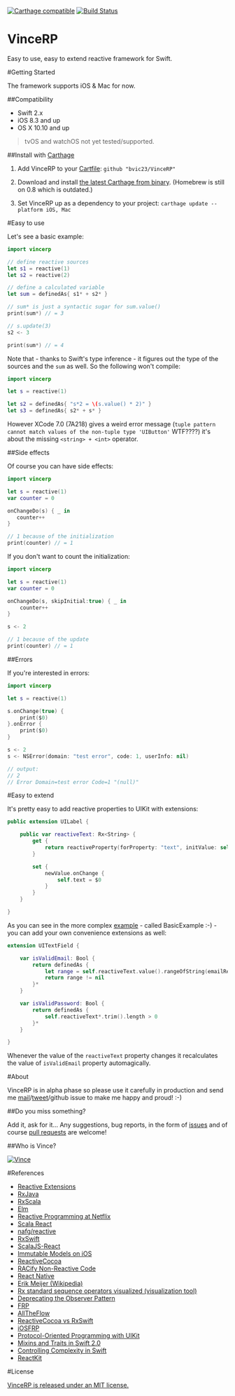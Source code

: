 [![Carthage compatible](https://img.shields.io/badge/Carthage-compatible-4BC51D.svg?style=flat)](https://github.com/Carthage/Carthage) [![Build Status](https://travis-ci.org/bvic23/VinceRP.svg?branch=master)](https://travis-ci.org/bvic23/VinceRP)


VinceRP
======================================
Easy to use, easy to extend reactive framework for Swift.

#Getting Started

The framework supports iOS & Mac for now.

##Compatibility

- Swift 2.x
- iOS 8.3 and up
- OS X 10.10 and up

> tvOS and watchOS not yet tested/supported.

##Install with [Carthage](https://github.com/Carthage/Carthage)

1. Add VinceRP to your
[Cartfile](https://github.com/Carthage/Carthage/blob/master/Documentation/Artifacts.md#cartfile): `github "bvic23/VinceRP"`

2. Download and install [the latest Carthage from binary](https://github.com/Carthage/Carthage/releases). (Homebrew is still on 0.8 which is outdated.)

3. Set VinceRP up as a dependency to your project:
`carthage update --platform iOS, Mac`

#Easy to use

Let's see a basic example:

```swift
import vincerp

// define reactive sources
let s1 = reactive(1)
let s2 = reactive(2)

// define a calculated variable
let sum = definedAs{ s1* + s2* }

// sum* is just a syntactic sugar for sum.value()
print(sum*) // = 3

// s.update(3)
s2 <- 3

print(sum*) // = 4
```

Note that - thanks to Swift's type inference - it figures out the type of the sources and the `sum` as well. So the following won't compile:

```swift
import vincerp

let s = reactive(1)

let s2 = definedAs{ "s*2 = \(s.value() * 2)" }
let s3 = definedAs{ s2* + s* }
```
However XCode 7.0 (7A218) gives a weird error message (`tuple pattern cannot match values of the non-tuple type 'UIButton'` WTF????) it's about the missing `<string> + <int>` operator.

##Side effects

Of course you can have side effects:

```swift
import vincerp

let s = reactive(1)
var counter = 0

onChangeDo(s) { _ in
   counter++
}

// 1 because of the initialization
print(counter) // = 1
```

If you don't want to count the initialization:

```swift
import vincerp

let s = reactive(1)
var counter = 0

onChangeDo(s, skipInitial:true) { _ in
    counter++
}

s <- 2

// 1 because of the update
print(counter) // = 1
```

##Errors

If you're interested in errors:

```swift
import vincerp

let s = reactive(1)

s.onChange(true) {
    print($0)
}.onError {
    print($0)
}

s <- 2
s <- NSError(domain: "test error", code: 1, userInfo: nil)

// output:
// 2
// Error Domain=test error Code=1 "(null)"
```

#Easy to extend

 It's pretty easy to add reactive properties to UIKit with extensions:

```swift
public extension UILabel {

    public var reactiveText: Rx<String> {
        get {
            return reactiveProperty(forProperty: "text", initValue: self.text!)
        }

        set {
            newValue.onChange {
                self.text = $0
            }
        }
    }

}
```

As you can see in the more complex [example](https://github.com/bvic23/VinceRP/tree/master/examples/BasicExample)  - called BasicExample :-) - you can add your own convenience extensions as well:

```swift
extension UITextField {

    var isValidEmail: Bool {
        return definedAs {
            let range = self.reactiveText.value().rangeOfString(emailRegEx, options:.RegularExpressionSearch)
            return range != nil
        }*
    }

    var isValidPassword: Bool {
        return definedAs {
            self.reactiveText*.trim().length > 0
        }*
    }

}
```

Whenever the value of the `reactiveText` property changes it recalculates the value of `isValidEmail` property automagically.

#About

VinceRP is in alpha phase so please use it carefully in production and send me [mail](bvic23@gmail.com)/[tweet](@bvic23)/github issue to make me happy and proud! :-)

##Do you miss something?

Add it, ask for it... Any suggestions, bug reports, in the form of [issues](https://github.com/bvic23/VinceRP/issues) and of course [pull requests](https://github.com/bvic23/VinceRP/pulls) are welcome!

##Who is Vince?

[![Vince](https://scontent-vie1-1.cdninstagram.com/hphotos-xaf1/t51.2885-15/e15/10919568_846220368758561_908103058_n.jpg)](http://instagram.com/the_sphynx_and_the_prince)

#References

* [Reactive Extensions](https://msdn.microsoft.com/en-us/data/gg577609.aspx)
* [RxJava](https://github.com/ReactiveX/RxJava)
* [RxScala](https://github.com/ReactiveX/RxScala)
* [Elm](http://elm-lang.org/)
* [Reactive Programming at Netflix](http://techblog.netflix.com/2013/01/reactive-programming-at-netflix.html)
* [Scala React](https://github.com/ingoem/scala-react)
* [nafg/reactive](https://github.com/nafg/reactive)
* [RxSwift](https://github.com/ReactiveX/RxSwift)
* [ScalaJS-React](https://github.com/japgolly/scalajs-react)
* [Immutable Models on iOS](https://www.youtube.com/watch?v=DK3vO3fUnlo)
* [ReactiveCocoa](https://github.com/ReactiveCocoa/ReactiveCocoa)
* [RACify Non-Reactive Code](https://www.youtube.com/watch?v=sek0ohbboNU)
* [React Native](https://facebook.github.io/react-native/)
* [Erik Meijer (Wikipedia)](http://en.wikipedia.org/wiki/Erik_Meijer_%28computer_scientist%29)
* [Rx standard sequence operators visualized (visualization tool)](http://rxmarbles.com/)
* [Deprecating the Observer Pattern](http://infoscience.epfl.ch/record/176887/files/DeprecatingObservers2012.pdf)
* [FRP](https://github.com/ReactiveCocoa/ReactiveCocoa)
* [AllTheFlow](https://blog.alltheflow.com/)
* [ReactiveCocoa vs RxSwift](http://stackoverflow.com/questions/32542846/reactivecocoa-vs-rxswift-pros-and-cons/32581824#32581824)
* [iOSFRP](https://leanpub.com/iosfrp)
* [Protocol-Oriented Programming with UIKit](http://www.captechconsulting.com/blogs/ios-9-tutorial-series-protocol-oriented-programming-with-uikit)
* [Mixins and Traits in Swift 2.0](http://matthijshollemans.com/2015/07/22/mixins-and-traits-in-swift-2/)
* [Controlling Complexity in Swift](https://realm.io/news/andy-matuschak-controlling-complexity/)
* [ReactKit](https://github.com/ReactKit/ReactKit)

#License

[VinceRP is released under an MIT license.](https://github.com/bvic23/VinceRP/blob/master/LICENSE.md)
